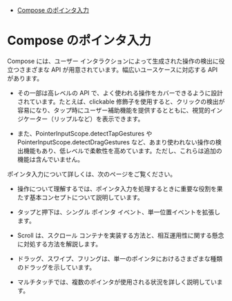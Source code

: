 - [Compose のポインタ入力](#compose-のポインタ入力)


# Compose のポインタ入力

Compose には、ユーザー インタラクションによって生成された操作の検出に役立つさまざまな API が用意されています。幅広いユースケースに対応する API があります。

- その一部は高レベルの API で、よく使われる操作をカバーできるように設計されています。たとえば、clickable 修飾子を使用すると、クリックの検出が容易になり、タップ時にユーザー補助機能を提供するとともに、視覚的インジケーター（リップルなど）を表示できます。

- また、PointerInputScope.detectTapGestures や PointerInputScope.detectDragGestures など、あまり使われない操作の検出機能もあり、低レベルで柔軟性を高めています。ただし、これらは追加の機能は含んでいません。

ポインタ入力について詳しくは、次のページをご覧ください。

- 操作について理解するでは、ポインタ入力を処理するときに重要な役割を果たす基本コンセプトについて説明しています。

- タップと押下は、シングル ポインタ イベント、単一位置イベントを拡張します。

- Scroll は、スクロール コンテナを実装する方法と、相互運用性に関する懸念に対処する方法を解説します。

- ドラッグ、スワイプ、フリングは、単一のポインタにおけるさまざまな種類のドラッグを示しています。

- マルチタッチでは、複数のポインタが使用される状況を詳しく説明しています。

